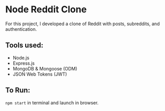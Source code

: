 # Node Reddit Clone

For this project, I developed a clone of Reddit with posts, subreddits, and authentication. 

## Tools used:

- Node.js
- Express.js
- MongoDB & Mongoose (ODM)
- JSON Web Tokens (JWT)

## To Run:

`npm start` in terminal and launch in browser.
